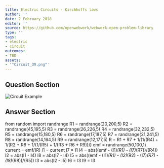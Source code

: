 ```yaml
---
title: Electric Circuits - Kirchhoffs laws
author: ''
date: 2 February 2018
editor: ''
source: https://github.com/openwebwork/webwork-open-problem-library
type: ''
tags:
- electric
- circuit
outcomes:
- TBD
assets:
- '"Circuit_39.png"'
---
```


## Question Section 

![Circuit Example]("Circuit_39.png")





## Answer Section

from random import randrange
R1 = randrange(20,200,5)
R2 = randrange(45,195,5)
R3 = randrange(26,226,5)
R4 = randrange(32,232,5)
R5 = randrange(15,180,5)
R6 = randrange(17,187,5)
R7 = randrange(21,241,5)
R8 = randrange(14,164,5)
R9 = randrange(12,177,5)
R = R1 + R7 + 1/(1/(R4) + 1/(R2 + R8 + 1/(1/(R5) + 1/(R3 + R6 + R9))))
emf = randrange(50,100,1)
current = emf/(R)
I1 = current
I7 = I1
I4 = abs((emf - (I1)*(R1) - (I7)*(R7))/(R4))
I2 = abs(I1 - I4)
I8 = abs(I7 - I4)
I5 = abs((emf - (I1)*(R1) - (I2)*(R2) - (I7)*(R7) - (I8)*(R8))/(R5))
I3 = abs(I2 - I5)
I6 = I3
I9 = I3